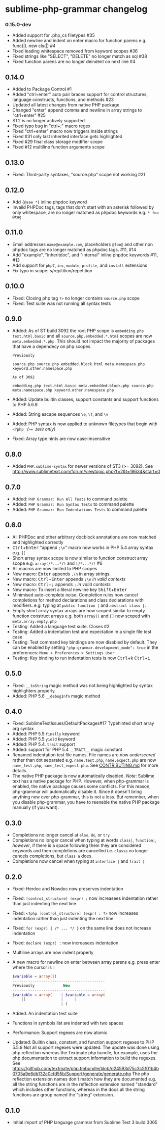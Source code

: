 # sublime-php-grammar changelog

### 0.15.0-dev

* Added support for .php_cs filetypes #35
* Added newline and indent on enter macro for function parens e.g. func(|), new cls(|) #4
* Fixed leading whitespace removed from keyword scopes #36
* Fixed strings like "SELECT", "DELETE" no longer match as sql #38
* Fixed function parens are no longer deindent on next line #4

## 0.14.0

* Added to Package Control #1
* Added "ctrl+enter" auto pair braces support for control structures, language constructs, functions, and methods #23
* Updated all latest changes from native PHP package
* Changed "enter" append comma and newline in array strings to "ctrl+enter" #25
* ST2 is no longer actively supported
* Fixed typo bug in "ctrl+;" macro regex
* Fixed "ctrl+enter" macro now triggers inside strings
* Fixed #31 only last inherited interface gets highlighted
* Fixed #29 final class storage modifier scope
* Fixed #12 multiline function arguments scope

## 0.13.0

* Fixed: Third-party syntaxes, "source.php" scope not working #21

## 0.12.0

* Add `{@see *}` inline phpdoc keyword
* Invalid PHPDoc tags, tags that don't start with an asterisk followed by only whitespace, are no longer matched as phpdoc keywords e.g. `* foo @tag`

## 0.11.0

* Email addresses `name@example.com`, placeholders `@foo@` and other non phpdoc tags are no longer matched as phpdoc tags. #11, #14
* Add "example", "inheritdoc", and "internal" inline phpdoc keywords #11, #13
* Add support for `php7`, `inc`, `module`, `profile`, and `install` extensions
* Fix typo in scope: s/repitition/repetition

## 0.10.0

* Fixed: Closing php tag `?>` no longer contains `source.php` scope
* Fixed: Test suite was not running all syntax tests

## 0.9.0

* Added: As of ST build 3092 the root PHP scope is `embedding.php text.html.basic` and all `source.php.embedded.*.html` scopes are now `meta.embedded.*.php`. This should not impact the majority of packages that have a dependecy on php scopes.

    ```
    Previously

    source.php source.php.embedded.block.html meta.namespace.php keyword.other.namespace.php

    As of 3092

    embedding.php text.html.basic meta.embedded.block.php source.php meta.namespace.php keyword.other.namespace.php
    ```

* Added: Update builtin classes, support constants and support functions to PHP 5.6.9
* Added: String escape sequences `\e`, `\f`, and `\v`
* Added: PHP syntax is now applied to unknown filetypes that begin with `<?php ` *(`>= 3092` only)*
* Fixed: Array type hints are now case-insensitive

## 0.8.0

* Added `PHP.sublime-syntax` for newer versions of ST3 (>= 3092). See http://www.sublimetext.com/forum/viewtopic.php?f=2&t=18634&start=0

## 0.7.0

* Added: `PHP Grammar: Run All Tests` to command palette
* Added: `PHP Grammar: Run Syntax Tests` to command palette
* Added: `PHP Grammar: Run Indentations Tests` to command palette

## 0.6.0

* All PHPDoc and other arbitrary docblock annotations are now matched and highlighted correctly
* <kbd>Ctrl</kbd>+<kbd>Enter</kbd> "append `;\n`" macro now works in PHP 5.4 array syntax e.g. `[]`
* Short array syntax scope is now similar to function construct array scope e.g. `array(/*...*/)` and `[/*...*/]` #6
* All macros are now limited to PHP scopes
* New macro: <kbd>Enter</kbd> appends `,\n` in array strings.
* New macro: <kbd>Ctrl</kbd>+<kbd>Enter</kbd> appends `;\n` *in valid contexts*
* New macro: <kbd>Ctrl</kbd>+<kbd>;</kbd> appends `;` *in valid contexts*
* New macro: To insert a literal newline key <kbd>Shift</kbd>+<kbd>Enter</kbd>
* Minimised auto-complete noise. Completion rules now cancel completions for method declarations and class declarations with modifiers. e.g. typing at `public function |` and `abstract class |`.
* Empty short array syntax arrays are now scoped similar to empty function construct arrays e.g. both `array()` and `[]` now scoped with `meta.array.empty.php`
* Testing: Added a language test suite. Closes #2
* Testing: Added a indentation test and expectation in a single file test case
* Testing: Test command key bindings are now disabled by default. They can be enabled by setting `"php-grammar.development_mode": true` in the preferences: `Menu > Preferences > Settings User`.
* Testing: Key binding to run indentation tests is now <kbd>Ctrl</kbd>+<kbd>k</kbd> <kbd>Ctrl</kbd>+<kbd>i</kbd>

## 0.5.0

* Fixed: `__toString` magic method was not being highlighted by syntax highlighters properly.
* Added: PHP 5.6 `__debugInfo` magic method

## 0.4.0

* Fixed: SublimeTextIssues/DefaultPackages#17 Typehinted short array arg syntax
* Added: PHP 5.5 `finally` keyword
* Added: PHP 5.5 `yield` keyword
* Added: PHP 5.4. `trait` support
* Added: support for PHP 5.4 `__TRAIT__` magic constant
* Renamed indentation test file names. File names are now *underscored* rather than dot separated e.g. `name.test.php`, `name.expect.php` are now `name_test.php`, `name_test_expect.php`. See [CONTRIBUTING.md](CONTRIBUTING.md) for more details.
* The native PHP package is now automatically disabled. _Note_: Sublime text has a native package for PHP. However, when php-grammar is enabled, the native package causes some conflicts. For this reason, php-grammar will automatically disable it. Since it doesn't bring anything new over php-grammar, this is not a loss. But remember, when you disable php-grammar, you have to reenable the native PHP package manually (if you want).

## 0.3.0

* Completions no longer cancel at `else`, `do`, or `try`
* Completions no longer cancel when typing at words `class|`, `function|`, *however*, if there is a space following them they are considered keywords and then completions are cancelled i.e. `classa` no longer cancels completions, but `class a` does.
* Completions now cancel when typing at `interface |` and `trait |`

## 0.2.0

* Fixed: Herdoc and Nowdoc now preserves indentation
* Fixed: `[control_structure] (expr) :` now increasees indentation rather than just indenting the next line
* Fixed: `<?php [control_structure] (expr) : ?>` now increases indentation rather than just indenting the next line
* Fixed: `for (expr) { /* ... */ }` on the same line does not increase indentation
* Fixed: `declare (expr) :` now increasees indentation
* Multiline arrays are now indent properly
* A new macro for newline on enter between array parens e.g. press enter where the cursor is `|`

    ```php
    $variable = array(|)
    ------------------------------------------
    Previously             New
    ------------------------------------------
    $variable = array(    | $variable = array(
        |)                |     |
                          | )
    ```

* Added: An indentation test suite
* Functions in symbols list are indented with two spaces
* Performance: Support regexes are now atomic
* Updated: Builtin class, constant, and function support regexes to PHP 5.5.9
  Not all support regexes were updated.
  The update was done using php reflection whereas the Textmate php bundle, for example, uses the php documentation to extract support information to build the regexes. See https://github.com/textmate/php.tmbundle/blob/d24593d75c3c5f01b4b0705a9e6db132c0cfd55b/Support/generate/generate.php
  The php reflection extension names don't match how they are documented e.g. all the string functions are in the reflection extension named "standard" which includes other functions, whereas in the docs all the string functions are group named the "string" extension.

## 0.1.0

* Initial import of PHP language grammar from Sublime Text 3 build 3065
